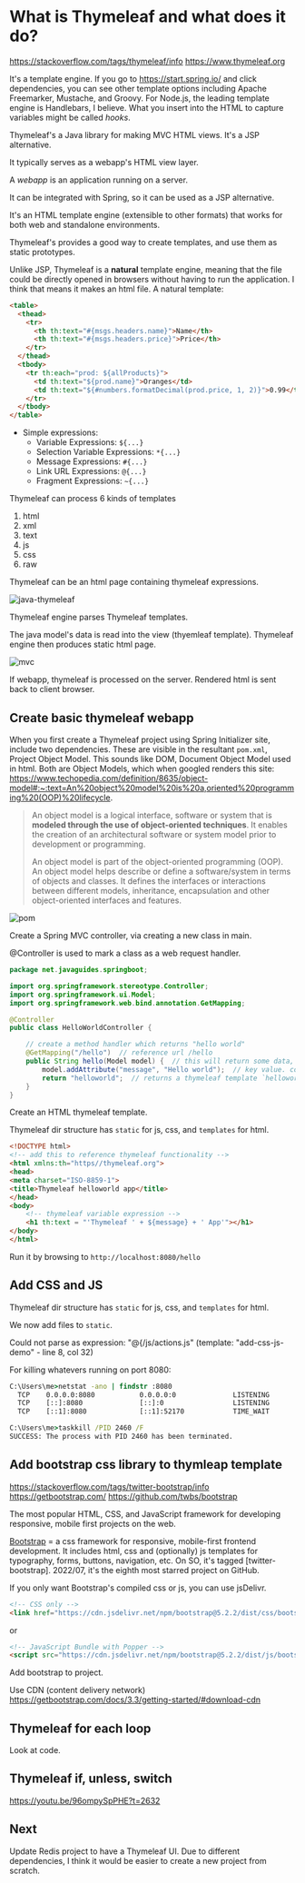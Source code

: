 # What is Thymeleaf and what does it do?

https://stackoverflow.com/tags/thymeleaf/info
https://www.thymeleaf.org

It's a template engine. If you go to https://start.spring.io/ and click dependencies, you can see other template options including Apache Freemarker, Mustache, and Groovy. For Node.js, the leading template engine is Handlebars, I believe. What you insert into the HTML to capture variables might be called *hooks*.

Thymeleaf's a Java library for making MVC HTML views. It's a JSP alternative.

It typically serves as a webapp's HTML view layer. 

A *webapp* is an application running on a server.

It can be integrated with Spring, so it can be used as a JSP alternative.

It's an HTML template engine (extensible to other formats) that works for both web and standalone environments.

Thymeleaf's provides a good way to create templates, and use them as static prototypes.

Unlike JSP, Thymeleaf is a **natural** template engine, meaning that the file could be directly opened in browsers without having to run the application. I think that means it makes an html file. A natural template:

```html
<table>
  <thead>
    <tr>
      <th th:text="#{msgs.headers.name}">Name</th>
      <th th:text="#{msgs.headers.price}">Price</th>
    </tr>
  </thead>
  <tbody>
    <tr th:each="prod: ${allProducts}">
      <td th:text="${prod.name}">Oranges</td>
      <td th:text="${#numbers.formatDecimal(prod.price, 1, 2)}">0.99</td>
    </tr>
  </tbody>
</table>
```

- Simple expressions:
  - Variable Expressions: `${...}`
  - Selection Variable Expressions: `*{...}`
  - Message Expressions: `#{...}`
  - Link URL Expressions: `@{...}`
  - Fragment Expressions: `~{...}`

Thymeleaf can process 6 kinds of templates

1. html
2. xml
3. text
4. js
5. css
6. raw

Thymeleaf can be an html page containing thymeleaf expressions.

![java-thymeleaf](./images/java_to_tl.png)

Thymeleaf engine parses Thymeleaf templates.

The java model's data is read into the view (thyemleaf template). Thymeleaf engine then produces static html page.

![mvc](./images/mvc.png)

If webapp, thymeleaf is processed on the server. Rendered html is sent back to client browser.

## Create basic thymeleaf webapp

When you first create a Thymeleaf project using Spring Initializer site, include two dependencies. These are visible in the resultant `pom.xml`, Project Object Model. This sounds like DOM, Document Object Model used in html. Both are Object Models, which when googled renders this site: https://www.techopedia.com/definition/8635/object-model#:~:text=An%20object%20model%20is%20a,oriented%20programming%20(OOP)%20lifecycle.

> An object model is a logical interface, software or system that is **modeled through the use of object-oriented techniques**. It enables the creation of an architectural software or system model prior to development or programming.
>
> An object model is part of the object-oriented programming (OOP). An object model helps describe or define a software/system in terms of objects and classes. It defines the interfaces or interactions between different models, inheritance, encapsulation and other object-oriented interfaces and features.

![pom](./images/pom_dep.png)

Create a Spring MVC controller, via creating a new class in main.

@Controller is used to mark a class as a web request handler.

```java
package net.javaguides.springboot;

import org.springframework.stereotype.Controller;
import org.springframework.ui.Model;
import org.springframework.web.bind.annotation.GetMapping;

@Controller
public class HelloWorldController {

	// create a method handler which returns "hello world"
	@GetMapping("/hello")  // reference url /hello
	public String hello(Model model) {  // this will return some data, so use a Model
		model.addAttribute("message", "Hello world");  // key value. copy "message" into html template
		return "helloworld";  // returns a thymeleaf template `helloworld.html`
	}	
}
```

Create an HTML thymeleaf template.

Thymeleaf dir structure has `static` for js, css, and `templates` for html.

```html
<!DOCTYPE html>
<!-- add this to reference thymeleaf functionality -->
<html xmlns:th="https//thymeleaf.org"> 
<head>
<meta charset="ISO-8859-1">
<title>Thymeleaf helloworld app</title>
</head>
<body>
	<!-- thymeleaf variable expression -->
	<h1 th:text = "'Thymeleaf ' + ${message} + ' App'"></h1>
</body>
</html>
```

Run it by browsing to `http://localhost:8080/hello`

## Add CSS and JS

Thymeleaf dir structure has `static` for js, css, and `templates` for html.

We now add files to `static`.

Could not parse as expression: "@{/js/actions.js" (template: "add-css-js-demo" - line 8, col 32)

For killing whatevers running on port 8080:

```cmd
C:\Users\me>netstat -ano | findstr :8080
  TCP    0.0.0.0:8080           0.0.0.0:0              LISTENING       2460
  TCP    [::]:8080              [::]:0                 LISTENING       2460
  TCP    [::1]:8080             [::1]:52170            TIME_WAIT       0

C:\Users\me>taskkill /PID 2460 /F
SUCCESS: The process with PID 2460 has been terminated.
```

## Add bootstrap css library to thymleap template

https://stackoverflow.com/tags/twitter-bootstrap/info
https://getbootstrap.com/
https://github.com/twbs/bootstrap

The most popular HTML, CSS, and JavaScript framework for developing responsive, mobile first projects on the web.

[Bootstrap](https://getbootstrap.com/) = a css framework for responsive, mobile-first frontend development. It includes html, css and (optionally) js templates for typography, forms, buttons, navigation, etc. On SO, it's tagged [twitter-bootstrap]. 2022/07, it's the eighth most starred project on GitHub.

If you only want Bootstrap's compiled css or js, you can use jsDelivr.

```html
<!-- CSS only -->
<link href="https://cdn.jsdelivr.net/npm/bootstrap@5.2.2/dist/css/bootstrap.min.css" rel="stylesheet" integrity="sha384-Zenh87qX5JnK2Jl0vWa8Ck2rdkQ2Bzep5IDxbcnCeuOxjzrPF/et3URy9Bv1WTRi" crossorigin="anonymous">
```

or

```html
<!-- JavaScript Bundle with Popper -->
<script src="https://cdn.jsdelivr.net/npm/bootstrap@5.2.2/dist/js/bootstrap.bundle.min.js" integrity="sha384-OERcA2EqjJCMA+/3y+gxIOqMEjwtxJY7qPCqsdltbNJuaOe923+mo//f6V8Qbsw3" crossorigin="anonymous"></script>
```

Add bootstrap to project.

Use CDN (content delivery network) https://getbootstrap.com/docs/3.3/getting-started/#download-cdn

## Thymeleaf for each loop

Look at code.

## Thymeleaf if, unless, switch

https://youtu.be/96ompySpPHE?t=2632

## Next

Update Redis project to have a Thymeleaf UI. Due to different dependencies, I think it would be easier to create a new project from scratch.



